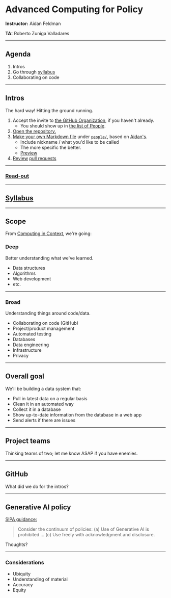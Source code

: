 # Advanced Computing for Policy

**Instructor:** Aidan Feldman

**TA:** Roberto Zuniga Valladares

---

## Agenda

1. Intros
1. Go through [syllabus](../README.md)
1. Collaborating on code

---

## Intros

The hard way! Hitting the ground running.

1. Accept the invite to [the GitHub Organization](https://github.com/advanced-computing), if you haven't already.
   - You should show up in [the list of People](https://github.com/orgs/advanced-computing/people).
1. [Open the repository.](https://github.com/advanced-computing/course-materials)
1. [Make your own Markdown file](https://docs.github.com/en/repositories/working-with-files/managing-files/adding-a-file-to-a-repository#adding-a-file-to-a-repository-on-github) under [`people/`](../people/), based on [Aidan's](../people/aidan.md).
   - Include nickname / what you'd like to be called
   - The more specific the better.
   - [Preview](https://code.visualstudio.com/docs/languages/markdown#_markdown-preview)
1. [Review](https://docs.github.com/en/pull-requests/collaborating-with-pull-requests/reviewing-changes-in-pull-requests/reviewing-proposed-changes-in-a-pull-request) [pull requests](https://github.com/advanced-computing/course-materials/pulls)

---

### [Read-out](../people/)

---

## [Syllabus](../README.md)

---

## Scope

From [Computing in Context](https://computing-in-context.afeld.me/), we're going:

### Deep

Better understanding what we've learned.

- Data structures
- Algorithms
- Web development
- etc.

---

### Broad

Understanding things around code/data.

- Collaborating on code (GitHub)
- Project/product management
- Automated testing
- Databases
- Data engineering
- Infrastructure
- Privacy

---

## Overall goal

We'll be building a data system that:

- Pull in latest data on a regular basis
- Clean it in an automated way
- Collect it in a database
- Show up-to-date information from the database in a web app
- Send alerts if there are issues

---

## Project teams

Thinking teams of two; let me know ASAP if you have enemies.

---

## GitHub

What did we do for the intros?

---

## Generative AI policy

[SIPA guidance:](https://bulletin.columbia.edu/sipa/teaching-guide/#teachingresourcestext)

> Consider the continuum of policies: (a) Use of Generative AI is prohibited … (c) Use freely with acknowledgment and disclosure.

Thoughts?

---

### Considerations

- Ubiquity
- Understanding of material
- Accuracy
- Equity
